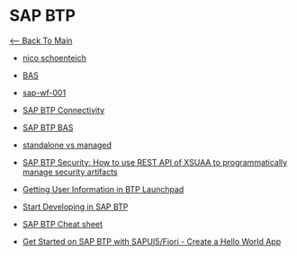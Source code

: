 # SAP BTP

[<-- Back To Main](../../README.md)

* [nico schoenteich](https://community.sap.com/t5/user/viewprofilepage/user-id/898)

* [BAS](https://help.sap.com/docs/bas/sap-business-application-studio/what-is-sap-business-application-studio)

* [sap-wf-001](https://github.com/robertwitt/sap-wf-tutorial-genericusertask/blob/master/webapp/Component.js)

* [SAP BTP Connectivity](https://help.sap.com/docs/connectivity/sap-btp-connectivity-cf/on-premise-create-and-bind-service-instances?locale=en-US)

* [SAP BTP BAS](https://help.sap.com/docs/bas/sap-business-application-studio/what-is-sap-business-application-studio)

* [standalone vs managed](https://community.sap.com/t5/technology-blogs-by-sap/sap-tech-bytes-faq-managed-approuter-vs-standalone-approuter/ba-p/13496019)

* [SAP BTP Security: How to use REST API of XSUAA to programmatically manage security artifacts](https://community.sap.com/t5/technology-blogs-by-sap/sap-btp-security-how-to-use-rest-api-of-xsuaa-to-programmatically-manage/ba-p/13540720)


* [Getting User Information in BTP Launchpad](https://community.sap.com/t5/technology-blogs-by-members/getting-user-information-in-btp-launchpad/ba-p/13513617)

* [Start Developing in SAP BTP](https://developers.sap.com/mission.scp-1-start-developing.html)

* [SAP BTP Cheat sheet](https://medium.com/@raja.gupta20/sap-btp-cheat-sheet-85f0a6e319c7)

* [
Get Started on SAP BTP with SAPUI5/Fiori - Create a Hello World App](https://discovery-center.cloud.sap/card/5a038a4b-190c-48c9-9ebc-23c17157b3a2)